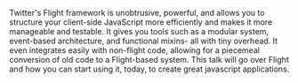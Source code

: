 Twitter's Flight framework is unobtrusive, powerful, and allows you to structure your client-side JavaScript more efficiently and makes it more manageable and testable. It gives you tools such as a modular system, event-based architecture, and functional mixins- all with tiny overhead. It even integrates easily with non-flight code, allowing for a piecemeal conversion of old code to a Flight-based system. This talk will go over Flight and how you can start using it, today, to create great javascript applications.